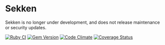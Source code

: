 # Sekken

Sekken is no longer under development, and does not release maintenance or security updates.

[![Ruby CI](https://github.com/savonrb/sekken/actions/workflows/ci.yml/badge.svg)](https://github.com/savonrb/sekken/actions/workflows/ci.yml)
[![Gem Version](https://badge.fury.io/rb/sekken.svg)](https://badge.fury.io/rb/sekken)
[![Code Climate](https://codeclimate.com/github/savonrb/sekken.svg)](https://codeclimate.com/github/savonrb/sekken)
[![Coverage Status](https://coveralls.io/repos/savonrb/sekken/badge.svg?branch=master)](https://coveralls.io/r/savonrb/sekken)
